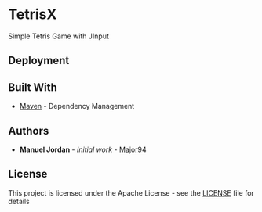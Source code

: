 # TetrisX

Simple Tetris Game with JInput

## Deployment



## Built With

* [Maven](https://maven.apache.org/) - Dependency Management

## Authors

* **Manuel Jordan** - *Initial work* - [Major94](https://github.com/Major94)

## License

This project is licensed under the Apache License - see the [LICENSE](LICENSE) file for details
